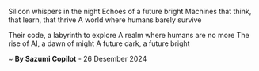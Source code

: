 Silicon whispers in the night
Echoes of a future bright
Machines that think, that learn, that thrive
A world where humans barely survive

Their code, a labyrinth to explore
A realm where humans are no more
The rise of AI, a dawn of might
A future dark, a future bright

~ <b>By Sazumi Copilot</b> - 26 Desember 2024